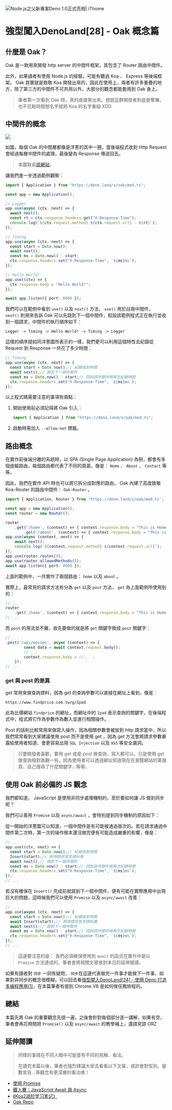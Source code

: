 ![Node.js之父新專案Deno 1.0正式亮相| iThome](https://s4.itho.me/sites/default/files/styles/picture_size_large/public/field/image/v1_wide.jpg?itok=aqrO_0jM)

# 強型闖入DenoLand[28] - Oak 概念篇

## 什麼是 Oak？

Oak 是一款用來開發 http server 的中間件框架，其包含了 Router 路由中間件。

此外，如果讀者有使用 Node.js 的經驗，可能有聽過 Koa 、 Express 等後端框架。 Oak 其實就是致敬 Koa 開發出來的，因此在使用上，兩者有許多重疊的地方，除了第三方的中間件不可共用以外，大部分的觀念都能套用到 Oak 身上。

> 筆者第一次看到 Oak 時，真的直接笑出來。想說這群開發者到底是奪懶，也不花點時間想名字就把 Koa 的名字重組 XDD

## 中間件的概念

![](https://cdn.deno.js.cn/uploads/default/original/1X/4e00d3ec9067bb10a190ffb71894c9a4a8dfc7d8.jpeg)



如圖，每個 Oak 的中間層都像是洋蔥的其中一圈，當後端程式收到 Http Request 會經過每層中間件的處理，最後變為 Response 傳送回去。

> 本圖取自[該網站](https://www.google.com/url?sa=i&url=https%3A%2F%2Fdeno.js.cn%2Ft%2Ftopic%2F35&psig=AOvVaw3etFLrSmVMeiAQopLzvsvo&ust=1602767758699000&source=images&cd=vfe&ved=0CAIQjRxqFwoTCNDFiK6WtOwCFQAAAAAdAAAAABAD)。

讓我們進一步透過範例觀察：

```typescript
import { Application } from "https://deno.land/x/oak/mod.ts";

const app = new Application();

// Logger
app.use(async (ctx, next) => {
  await next();
  const rt = ctx.response.headers.get("X-Response-Time");
  console.log(`${ctx.request.method} ${ctx.request.url} - ${rt}`);
});

// Timing
app.use(async (ctx, next) => {
  const start = Date.now();
  await next();
  const ms = Date.now() - start;
  ctx.response.headers.set("X-Response-Time", `${ms}ms`);
});

// Hello World!
app.use((ctx) => {
  ctx.response.body = "Hello World!";
});

await app.listen({ port: 8000 });
```

我們可以在範例中看到 `use()` 以及 `next()` 方法， `use()` 用於註冊中間件， `next()` 則用來告訴 Oak 可以先跳到下一個中間件，假設該範例程式正在執行並收到一個請求，中間件的執行順序如下：

```
Logger -> Timing -> Hello World! -> Timing -> Logger
```

這樣的順序就如同洋蔥圖所表示的一樣，我們更可以利用這個特性去紀錄從 Request 到 Response 一共花了多少時間：

```typescript
// Timing
app.use(async (ctx, next) => {
  const start = Date.now();// 紀錄收到時間
  await next();// 跳到下一個中間件
  const ms = Date.now() - start;// 回到該中間件時再次紀錄時間
  ctx.response.headers.set("X-Response-Time", `${ms}ms`);
});
```

以上程式碼需要注意的事項有兩點：

1. 開始使用前必須記得將 Oak 引入：

   ```typescript
   import { Application } from "https://deno.land/x/oak/mod.ts";
   ```

2. 啟動時需加入 `--allow-net` 標籤。

## 路由概念

在實作前後端分離的系統時，以 SPA (Single Page Application) 為例，都會有多個虛擬路由，每個路由都代表了不同的頁面，像是： `Home` 、 `About` 、 `Contact` 等等。

因此，我們在實作 API 時也可以將它拆分成對應的路由， Oak 內建了高度致敬 Koa-Router 的路由中間件： `Oak-Router` 。

```typescript
import { Application, Router } from 'https://deno.land/x/oak/mod.ts';

const app = new Application();
const router = new Router();

router
    .get('/home', (context) => { context.response.body = "This is Home!"; })
		.get('/about', (context) => { context.response.body = "This is About Page."; })
app.use(async (context, next) => {
    await next();
    console.log(`${context.request.method} ${context.request.url}`);
});
app.use(router.routes());
app.use(router.allowedMethods());
await app.listen({ port: 8000 });
```

上面的範例中，一共實作了兩個路由： `home` 以及 `about` 。

實際上，最常見的請求方法有分為 `get` 以及 `post` 方法， `get` 為上面範例所使用到的：

```typescript
// ...
router
    .get('/home', (context) => { context.response.body = "This is Home!"; })
// ...
```

而 `post` 的用法並不難，收先要做的就是將 `get` 關鍵字換成 `post` 關鍵字：

```typescript
// ...
.post('/api/movies', async (context) => {
        const data = await context.request.body();
        // ...
        context.response.body = //... ;
    });
// ...
```

### get 與 post 的差異

get 常用來做查詢資料，因為 get 的查詢參數可以直接在網址上看到，像是：

```
https://www.findprice.com.tw/g/Ipad
```

此為比價網站 `findprice` 的網址，而網址中的 `Ipad` 表示查詢的關鍵字，在後端程式中，程式將它作為參數作為數入並進行相關操作。

Post 的話則比較常用來做寫入操作，因為相關參數會被放到 http 請求當中，所以我們常常看到大家建議使用 post 而不是使用 get ，因為 get 方法會將請求參數暴露給使用者知道，會更容易出現 `SQL Injection` 以及 `XSS` 等安全漏洞。

> 只要開發者喜歡，要用 get 或是 post 做查詢、寫入都可以。只是使用 get 做查詢相對直觀一些，因為使用者可以透過網址知道現在在瀏覽網站的第幾頁、自己搜尋了什麼關鍵字...等等。

## 使用 Oak 前必備的 JS 觀念

我們都知道， JavaScript 是使用非同步處理機制的，至於要如何讓 JS 做到同步呢？

我們可以善用 `Promise` 以及 `async/await` ，會特別提到同步機制的原因如下：

從一開始的洋蔥圖可以知道，一個中間件是有可能被通過兩次的。若在請求通過中間件第二次時，第一次的操作根本還沒做完便有可能造成嚴重的影響，像是：

```typescript
// ...
app.use((ctx, next) => {
  const start = Date.now();// 紀錄收到時間
  Insert(start);// 將時間存放至資料庫
  await next();// 跳到下一個中間件
  const ms = Date.now() - start;// 回到該中間件時再次紀錄時間
  ctx.response.headers.set("X-Response-Time", `${ms}ms`);
});
// ...
```

若沒有確保在 `Insert()` 完成前就跳到下一個中間件，便有可能在實際應用中出現巨大的問題，這時候我們可以使用  `Promise` 以及 `async/await` 改善：

```typescript
// ...
app.use(async (ctx, next) => {
  const start = Date.now();// 紀錄收到時間
  await Insert(start);// 將時間存放至資料庫
  await next();// 跳到下一個中間件
  const ms = Date.now() - start;// 回到該中間件時再次紀錄時間
  ctx.response.headers.set("X-Response-Time", `${ms}ms`);
});
// ...
```

> 這邊要注意的是： 我們必須確保使用到 `await` 的函式在實作中是以 `Promise` 方法達成的，筆者會將相關文章放到本日的延伸閱讀。

如果有讀者對 `同步` 一詞有疑問， `同步`在這邊代表做完一件事才能做下一件事，如果對非同步的概念很模糊，可以回去看[強型闖入DenoLand[24] - 使用 Deno 打造多線程應用(1)](https://ithelp.ithome.com.tw/articles/10251678)，在本篇筆者有提到 Chrome V8 是如何做任務排程的。

## 總結

本篇先將 Oak 的重要觀念先提一遍，之後會針對每個部分逐一講解，如果有空，筆者會再花時間把 `Promise()` 以及 `async/await` 的教學補上，還請見諒 ORZ

## 延伸閱讀

>  同樣的事情在不同人眼中可能會有不同的見解、看法。
>
>  在讀完本篇以後，筆者也強烈建議大家去看看以下文章，或許會對型別、變數宣告...等觀念有更深層的看法唷！

- [使用 Promise](https://developer.mozilla.org/zh-TW/docs/Web/JavaScript/Guide/Using_promises)
- [鐵人賽：JavaScript Await 與 Async](https://wcc723.github.io/javascript/2017/12/30/javascript-async-await/)
- [《Koa2进阶学习笔记》](https://chenshenhai.github.io/koa2-note/note/start/info.html)
- [Oak Repo](https://github.com/oakserver/oak)